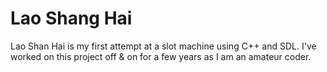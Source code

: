 # Lao Shang Hai

Lao Shan Hai is my first attempt at a slot machine using C++ and SDL. I've worked on this project off & on for a few years as I am an amateur coder.
